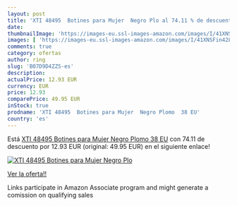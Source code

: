 ```yaml
---
layout: post
title: 'XTI 48495  Botines para Mujer  Negro Plo al 74.11 % de descuento'
date: 
thumbnailImage: 'https://images-eu.ssl-images-amazon.com/images/I/41XNSFin42L._SL200_.jpg'
images: [ 'https://images-eu.ssl-images-amazon.com/images/I/41XNSFin42L._SL200_.jpg' ]
comments: true
category: ofertas
author: ring
slug: 'B07D9D4ZZS-es'
description:
actualPrice: 12.93 EUR
currency: EUR
price: 12.93
comparePrice: 49.95 EUR
inStock: true
prodname: 'XTI 48495  Botines para Mujer  Negro Plomo  38 EU'
country: 'es'
---
```


Está [XTI 48495  Botines para Mujer  Negro Plomo  38 EU](https://www.amazon.es/dp/B07D9D4ZZS/?tag=tolees-21) con 74.11 de descuento por 12.93 EUR (original: 49.95 EUR) en el siguiente enlace!

[![XTI 48495  Botines para Mujer  Negro Plo](https://images-eu.ssl-images-amazon.com/images/I/41XNSFin42L._SL200_.jpg)](https://www.amazon.es/dp/B07D9D4ZZS/?tag=tolees-21)

[Ver la oferta!!](https://www.amazon.es/dp/B07D9D4ZZS/?tag=tolees-21)

Links participate in Amazon Associate program and might generate a comission on qualifying sales


